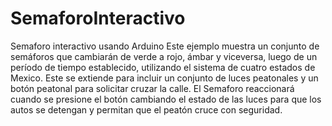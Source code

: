# SemaforoInteractivo
Semaforo interactivo usando Arduino
Este ejemplo muestra un conjunto de semáforos que cambiarán de verde a rojo, ámbar y viceversa, 
luego de un período de tiempo establecido, utilizando el sistema de cuatro estados de Mexico.
Este se extiende para incluir un conjunto de luces peatonales y un botón peatonal para solicitar 
cruzar la calle. El Semaforo reaccionará cuando se presione el botón cambiando el estado de las 
luces para que los autos se detengan y permitan que el peatón cruce con seguridad.  
